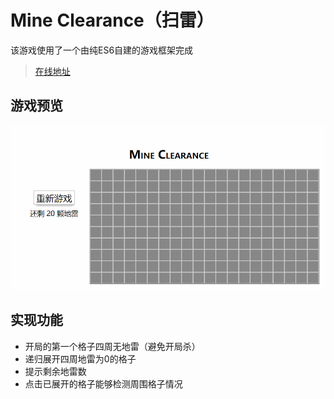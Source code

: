 # Mine Clearance（扫雷）

该游戏使用了一个由纯ES6自建的游戏框架完成

> [在线地址](http://106.53.84.52/game/mine-clearance/)

## 游戏预览

![](demo.gif)

## 实现功能

- 开局的第一个格子四周无地雷（避免开局杀）
- 递归展开四周地雷为0的格子
- 提示剩余地雷数
- 点击已展开的格子能够检测周围格子情况
